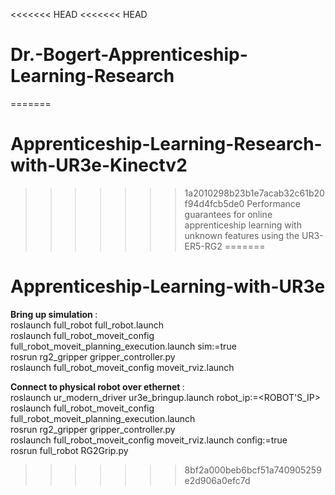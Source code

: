 <<<<<<< HEAD
<<<<<<< HEAD
# Dr.-Bogert-Apprenticeship-Learning-Research
=======
# Apprenticeship-Learning-Research-with-UR3e-Kinectv2
>>>>>>> 1a2010298b23b1e7acab32c61b20f94d4fcb5de0
Performance guarantees for online apprenticeship learning with unknown features using the UR3-ER5-RG2 
=======
# Apprenticeship-Learning-with-UR3e

<b> Bring up simulation </b>: <br>
roslaunch full_robot full_robot.launch <br>
roslaunch full_robot_moveit_config full_robot_moveit_planning_execution.launch sim:=true <br>
rosrun rg2_gripper gripper_controller.py <br>
roslaunch full_robot_moveit_config moveit_rviz.launch <br>


<b> Connect to physical robot over ethernet </b>: <br>
roslaunch ur_modern_driver ur3e_bringup.launch robot_ip:=<ROBOT'S_IP> <br>
roslaunch full_robot_moveit_config full_robot_moveit_planning_execution.launch <br>
rosrun rg2_gripper gripper_controller.py <br>
roslaunch full_robot_moveit_config moveit_rviz.launch config:=true <br>
rosrun full_robot RG2Grip.py <br>
>>>>>>> 8bf2a000beb6bcf51a740905259e2d906a0efc7d
